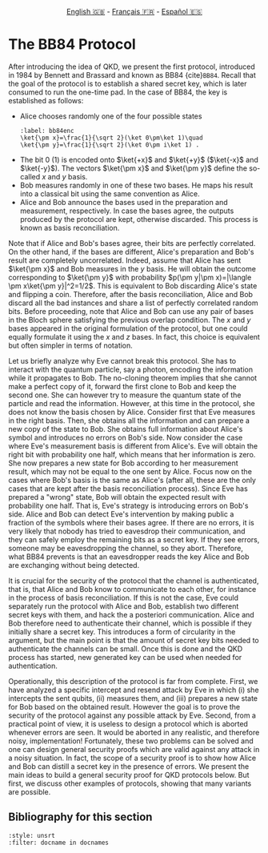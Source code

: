 <p style="text-align: center;">
    <a id="linken" href="../../../../en/content/index.html">English &#x1F1EC;&#x1F1E7;</a> - 
    <a id="linkfr" href="../../../../fr/content/index.html">Français &#x1F1EB;&#x1F1F7;</a> - 
    <a id="linkes" href="../../../../es/content/index.html">Español &#x1F1EA;&#x1F1F8;</a>
</p>
<script>
    currentPage = window.location.href;
    beforeLang = currentPage.slice(0, currentPage.indexOf("content") - 3);
    afterLang = currentPage.slice(currentPage.indexOf("content"));
    document.getElementById("linken").href = beforeLang + "en/" + afterLang;
    document.getElementById("linkfr").href = beforeLang + "fr/" + afterLang;
    document.getElementById("linkes").href = beforeLang + "es/" + afterLang;
</script>



# The BB84 Protocol

After introducing the idea of QKD,
we present the first protocol, introduced in 1984 by Bennett
and Brassard and known as BB84 {cite}`BB84`. Recall that the goal
of the protocol is to establish a shared secret key, which is
later consumed to run the one-time pad. In
the case of BB84, the key is established as follows:

- Alice chooses randomly one of the four possible states
    ```{math}
    :label: bb84enc
    \ket{\pm x}=\frac{1}{\sqrt 2}(\ket 0\pm\ket 1)\quad
    \ket{\pm y}=\frac{1}{\sqrt 2}(\ket 0\pm i\ket 1) .
    ```
- The bit 0 (1) is encoded onto $\ket{+x}$ and $\ket{+y}$
($\ket{-x}$ and $\ket{-y}$). The vectors $\ket{\pm x}$ and
$\ket{\pm y}$ define the so-called $x$ and $y$ basis.
- Bob measures randomly in one of these two bases. He maps his result into a classical bit using the same convention as Alice.
- Alice and Bob announce the bases used in the preparation and measurement, respectively. In case the bases agree, the outputs produced by the protocol are kept, otherwise discarded. This process is known as basis reconciliation.

Note that if Alice and Bob's bases agree, their bits are perfectly
correlated. On the other hand, if the bases are different, Alice's
preparation and Bob's result are completely uncorrelated. Indeed,
assume that Alice has sent $\ket{\pm x}$ and Bob measures in the
$y$ basis. He will obtain the outcome corresponding to $\ket{\pm y}$
with probability $p(\pm y|\pm x)=|\langle \pm x\ket{\pm y}|^2=1/2$. 
This is equivalent to Bob discarding Alice's state and flipping a coin.
Therefore, after the basis reconciliation, Alice and Bob discard
all the bad instances and share a list of perfectly correlated
random bits. Before proceeding, note that Alice and Bob can use any pair of bases in the Bloch sphere satisfying the previous overlap condition. The $x$ and $y$ bases appeared in the original formulation of the protocol, but one could equally formulate it using the $x$ and $z$ bases. In fact, this choice is equivalent but often simpler in terms of notation.

Let us briefly analyze why Eve cannot break this protocol. She has
to interact with the quantum particle, say a photon, encoding the
information while it propagates to Bob. The no-cloning theorem
implies that she cannot make a perfect copy of it, forward the
first clone to Bob and keep the second one. She can however try to
measure the quantum state of the particle and read the
information. However, at this time in the protocol, she does not
know the basis chosen by Alice. Consider first that Eve measures
in the right basis. Then, she obtains all the information and can
prepare a new copy of the state to Bob. She obtains full
information about Alice's symbol and introduces no errors on Bob's
side. Now consider the case where Eve's measurement basis is
different from Alice's. Eve will obtain the right bit with
probability one half, which means that her information is zero. She now prepares a new state for Bob according to her measurement result, 
which may not be equal to the one sent by Alice. Focus now on the cases where Bob's basis is the
same as Alice's (after all, these are the only cases that are kept after the
basis reconciliation process). Since Eve has prepared a "wrong"
state, Bob will obtain the expected result with probability one
half. That is, Eve's strategy is introducing errors on Bob's side.
Alice and Bob can detect Eve's intervention by making public a
fraction of the symbols where their bases agree. If there are no
errors, it is very likely that nobody has tried to eavesdrop their
communication, and they can safely employ the remaining bits as
a secret key. If they see errors,
someone may be eavesdropping the channel, so they abort. Therefore,
what BB84 prevents is that an eavesdropper reads
the key Alice and Bob are exchanging without being
detected.

It is crucial for the security of the protocol that the channel is authenticated, that is, that Alice and Bob know to communicate to each other, for instance in the process of basis reconciliation. If this is not the case, Eve could separately run the protocol with Alice and Bob, establish two different secret keys with them, and hack the a posteriori communication. Alice and Bob therefore need to authenticate their channel, which is possible if they initially share a secret key. This introduces a form of circularity in the argument, but the main point is that the amount of secret key bits needed to authenticate the channels can be small. Once this is done and the QKD process has started, new generated key can be used when needed for authentication.

Operationally, this description of the protocol is far from complete. First, we have
analyzed a specific intercept and resend attack by Eve in which (i) she intercepts the sent qubits, (ii) measures them, and (iii) prepares a new state for Bob based on the obtained result. However the goal is to prove
the security of the protocol against any possible attack by Eve.
Second, from a practical point of view, it is useless to design a
protocol which is aborted whenever errors are seen. It would be
aborted in any realistic, and therefore noisy, implementation!
Fortunately, these two problems can be solved and one can design
general security proofs which are valid against any attack in a
noisy situation. In fact, the scope of a security proof is to show how Alice and Bob can distill a secret key in the presence of errors. 
We present the main ideas to build a general
security proof for QKD protocols below. But first,
we discuss other examples of protocols, showing that many variants are possible.

## Bibliography for this section
```{bibliography}
:style: unsrt
:filter: docname in docnames
```


